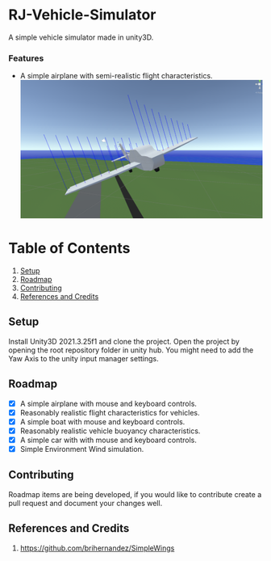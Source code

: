 # RJ-Vehicle-Simulator
 A simple vehicle simulator made in unity3D.

### Features
- A simple airplane with semi-realistic flight characteristics.
![Flying screenshot](screenshot2.PNG)

# Table of Contents
1. [Setup](#Setup)
2. [Roadmap](#Roadmap)
3. [Contributing](#Contributing)
4. [References and Credits](#References-and-Credits)


## Setup
Install Unity3D 2021.3.25f1 and clone the project. Open the project by opening the root repository folder in unity hub.
You might need to add the Yaw Axis to the unity input manager settings.
## Roadmap
- [x] A simple airplane with mouse and keyboard controls.
- [x] Reasonably realistic flight characteristics for vehicles.
- [x] A simple boat with mouse and keyboard controls.
- [x] Reasonably realistic vehicle buoyancy characteristics.
- [x] A simple car with with mouse and keyboard controls.
- [x] Simple Environment Wind simulation.

## Contributing
Roadmap items are being developed, if you would like to contribute create a pull request and document your changes well.

## References and Credits
1. https://github.com/brihernandez/SimpleWings